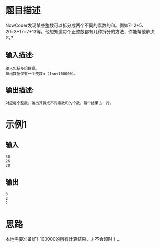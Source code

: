 # 题目描述

NowCoder发现某些整数可以拆分成两个不同的素数的和。例如7=2+5、20=3+17=7+13等。他想知道每个正整数都有几种拆分的方法，你能帮他解决吗？

## 输入描述:

```
输入包括多组数据。
每组数据仅有一个整数n (1≤n≤100000)。
```

## 输出描述:

```
对应每个整数，输出其拆成不同素数和的个数，每个结果占一行。
```

# 示例1

## 输入

```
30
26
20
```

## 输出

```
3
2
2
```

# 思路

本地需要准备好1-100000的所有计算结果，才不会超时！...
